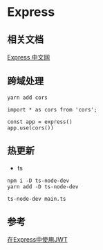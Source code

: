 # Express

## 相关文档

[Express 中文网](https://www.expressjs.com.cn/)

## 跨域处理

```
yarn add cors
```

```
import * as cors from 'cors';

const app = express()
app.use(cors())
```

## 热更新

- ts
```
npm i -D ts-node-dev
yarn add -D ts-node-dev

ts-node-dev main.ts
```

## 参考

[在Express中使用JWT](https://blog.csdn.net/m0_63400611/article/details/124274499)